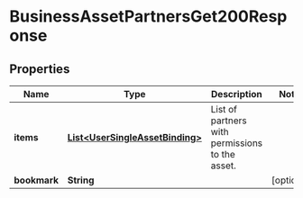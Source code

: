 

# BusinessAssetPartnersGet200Response

## Properties

Name | Type | Description | Notes
------------ | ------------- | ------------- | -------------
**items** | [**List&lt;UserSingleAssetBinding&gt;**](UserSingleAssetBinding.md) | List of partners with permissions to the asset. | 
**bookmark** | **String** |  |  [optional]




